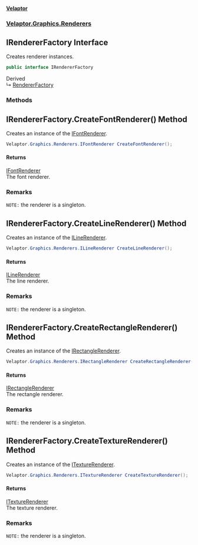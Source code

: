 #### [Velaptor](index.md 'index')
### [Velaptor.Graphics.Renderers](Velaptor.Graphics.Renderers.md 'Velaptor.Graphics.Renderers')

## IRendererFactory Interface

Creates renderer instances.

```csharp
public interface IRendererFactory
```

Derived  
&#8627; [RendererFactory](Velaptor.Factories.RendererFactory.md 'Velaptor.Factories.RendererFactory')
### Methods

<a name='Velaptor.Graphics.Renderers.IRendererFactory.CreateFontRenderer()'></a>

## IRendererFactory.CreateFontRenderer() Method

Creates an instance of the [IFontRenderer](Velaptor.Graphics.Renderers.IFontRenderer.md 'Velaptor.Graphics.Renderers.IFontRenderer').

```csharp
Velaptor.Graphics.Renderers.IFontRenderer CreateFontRenderer();
```

#### Returns
[IFontRenderer](Velaptor.Graphics.Renderers.IFontRenderer.md 'Velaptor.Graphics.Renderers.IFontRenderer')  
The font renderer.

### Remarks
`NOTE:` the renderer is a singleton.

<a name='Velaptor.Graphics.Renderers.IRendererFactory.CreateLineRenderer()'></a>

## IRendererFactory.CreateLineRenderer() Method

Creates an instance of the [ILineRenderer](Velaptor.Graphics.Renderers.ILineRenderer.md 'Velaptor.Graphics.Renderers.ILineRenderer').

```csharp
Velaptor.Graphics.Renderers.ILineRenderer CreateLineRenderer();
```

#### Returns
[ILineRenderer](Velaptor.Graphics.Renderers.ILineRenderer.md 'Velaptor.Graphics.Renderers.ILineRenderer')  
The line renderer.

### Remarks
`NOTE:` the renderer is a singleton.

<a name='Velaptor.Graphics.Renderers.IRendererFactory.CreateRectangleRenderer()'></a>

## IRendererFactory.CreateRectangleRenderer() Method

Creates an instance of the [IRectangleRenderer](Velaptor.Graphics.Renderers.IRectangleRenderer.md 'Velaptor.Graphics.Renderers.IRectangleRenderer').

```csharp
Velaptor.Graphics.Renderers.IRectangleRenderer CreateRectangleRenderer();
```

#### Returns
[IRectangleRenderer](Velaptor.Graphics.Renderers.IRectangleRenderer.md 'Velaptor.Graphics.Renderers.IRectangleRenderer')  
The rectangle renderer.

### Remarks
`NOTE:` the renderer is a singleton.

<a name='Velaptor.Graphics.Renderers.IRendererFactory.CreateTextureRenderer()'></a>

## IRendererFactory.CreateTextureRenderer() Method

Creates an instance of the [ITextureRenderer](Velaptor.Graphics.Renderers.ITextureRenderer.md 'Velaptor.Graphics.Renderers.ITextureRenderer').

```csharp
Velaptor.Graphics.Renderers.ITextureRenderer CreateTextureRenderer();
```

#### Returns
[ITextureRenderer](Velaptor.Graphics.Renderers.ITextureRenderer.md 'Velaptor.Graphics.Renderers.ITextureRenderer')  
The texture renderer.

### Remarks
`NOTE:` the renderer is a singleton.